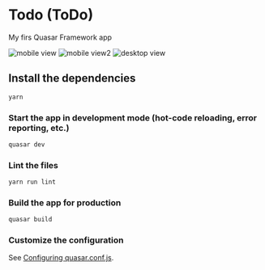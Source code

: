 # Todo (ToDo)
My firs Quasar Framework app

![mobile view](https://scontent-waw1-1.xx.fbcdn.net/v/t1.15752-9/103133866_560369448184405_5798795939248181729_n.png?_nc_cat=111&_nc_sid=b96e70&_nc_ohc=UW9e4E5vPSoAX9F131K&_nc_ht=scontent-waw1-1.xx&oh=33ace7b02fa3403040766e7b8082f562&oe=5F050C5A)
![mobile view2](https://scontent-waw1-1.xx.fbcdn.net/v/t1.15752-9/103578870_291607805211681_2301438712709368950_n.png?_nc_cat=108&_nc_sid=b96e70&_nc_ohc=jqh0DNjKkT8AX96gz7y&_nc_ht=scontent-waw1-1.xx&oh=da2760f026d77f8d1cc7407b070cfc2e&oe=5F038E0D)
![desktop view](https://scontent-waw1-1.xx.fbcdn.net/v/t1.15752-9/103125236_2594723380791469_7667430867453291121_n.png?_nc_cat=100&_nc_sid=b96e70&_nc_ohc=bxuwmTajGMAAX9s5riA&_nc_ht=scontent-waw1-1.xx&oh=4ac2c55a69d638d46255933535da4d30&oe=5F059850)


## Install the dependencies
```bash
yarn
```

### Start the app in development mode (hot-code reloading, error reporting, etc.)
```bash
quasar dev
```

### Lint the files
```bash
yarn run lint
```

### Build the app for production
```bash
quasar build
```

### Customize the configuration
See [Configuring quasar.conf.js](https://quasar.dev/quasar-cli/quasar-conf-js).
